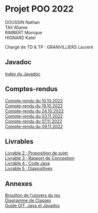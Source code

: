 # Projet POO 2022

DOUSSIN Nathan <br/>
TAII Wiame <br/>
RIMBERT Monique <br/> 
HIGNARD Katel <br/>

Chargé de TD & TP : GRANVILLIERS Laurent

## Javadoc
[Index du Javadoc](Javadoc/index.html)<br/>
## Comptes-rendus

[Compte-rendu du 10.10.2022](Comptes_rendus/CR1_10102022.md)<br/>
[Compte-rendu du 19.10.2022](Comptes_rendus/CR2_19102022.md)<br/>
[Compte-rendu du 24.10.2022](Comptes_rendus/CR3_24102022.md)<br/>
[Compte-rendu du 03.11.2022](Comptes_rendus/CR4_03112022.md)<br/>
[Compte-rendu du 07.11.2022](Comptes_rendus/CR5_07112022.md)<br/>
[Compte-rendu du 09.11.2022](Comptes_rendus/CR6_09112022.md)

## Livrables
[Livrable 2 : Proposition de sujet](Livrables/Proposition_de_Sujet.pdf)<br/>
[Livrable 3 : Rapport de Conception](Livrables/Rapport_de_Conception.pdf)<br/>
[Livrable 4 : Code Java](src/)<br/>
[Livrable 5 : Diapositives](https://docs.google.com/presentation/d/1TgsekfzMO6fwfhBjjqAqHge4oMBjET-BMWAc3H9GAI0/edit?usp=sharing)

## Annexes
[Brouillon de l'univers du jeu](Annexes/Histoire.md)<br/>
[Diagramme de Classes](Annexes/Histoire.md)<br/>
[Guide GIT, Java et Javadoc](Annexes/Guide.md)